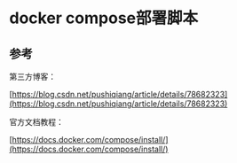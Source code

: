 # docker compose部署脚本

## 参考

第三方博客：

[https://blog.csdn.net/pushiqiang/article/details/78682323](https://blog.csdn.net/pushiqiang/article/details/78682323)

官方文档教程：

[https://docs.docker.com/compose/install/](https://docs.docker.com/compose/install/)

